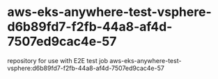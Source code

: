# aws-eks-anywhere-test-vsphere-d6b89fd7-f2fb-44a8-af4d-7507ed9cac4e-57
repository for use with E2E test job aws-eks-anywhere-test-vsphere:d6b89fd7-f2fb-44a8-af4d-7507ed9cac4e-57
